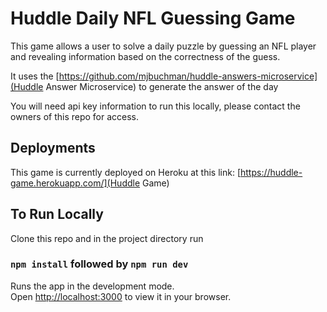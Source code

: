 # Huddle Daily NFL Guessing Game

This game allows a user to solve a daily puzzle by guessing an NFL player and revealing information based on the correctness of the guess.

It uses the [https://github.com/mjbuchman/huddle-answers-microservice](Huddle Answer Microservice) to generate the answer of the day

You will need api key information to run this locally, please contact the owners of this repo for access.

## Deployments

This game is currently deployed on Heroku at this link: [https://huddle-game.herokuapp.com/](Huddle Game)

## To Run Locally

Clone this repo and in the project directory run

### `npm install` followed by `npm run dev`

Runs the app in the development mode.\
Open [http://localhost:3000](http://localhost:3000) to view it in your browser.

